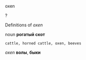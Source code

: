 oxen

?


Definitions of _oxen_

noun
**рогатый скот**

    cattle, horned cattle, oxen, beeves

_oxen_
**волы**, **быки**